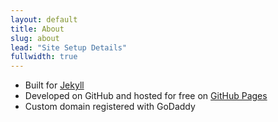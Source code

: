 ```yaml
---
layout: default
title: About
slug: about
lead: "Site Setup Details"
fullwidth: true
---
```



* Built for [Jekyll](http://jekyllrb.com)
* Developed on GitHub and hosted for free on [GitHub Pages](https://pages.github.com)
* Custom domain registered with GoDaddy

